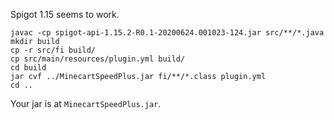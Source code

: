 Spigot 1.15 seems to work.

```
javac -cp spigot-api-1.15.2-R0.1-20200624.001023-124.jar src/**/*.java
mkdir build
cp -r src/fi build/
cp src/main/resources/plugin.yml build/
cd build
jar cvf ../MinecartSpeedPlus.jar fi/**/*.class plugin.yml
cd ..
```

Your jar is at `MinecartSpeedPlus.jar`.
